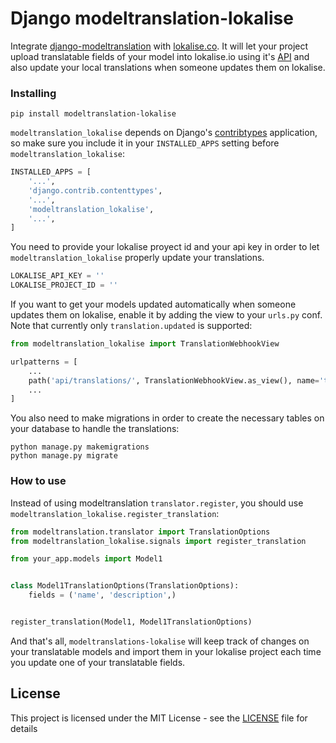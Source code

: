 # Django modeltranslation-lokalise

Integrate [django-modeltranslation](https://github.com/deschler/django-modeltranslation) with [lokalise.co](https://lokalise.co).
It will let your project upload translatable fields of your model into lokalise.io using it's [API](https://lokalise.co/api2docs/python/) and
also update your local translations when someone updates them on lokalise. 

### Installing

```
pip install modeltranslation-lokalise
```

`modeltranslation_lokalise` depends on Django's [contribtypes](https://docs.djangoproject.com/es/2.2/ref/contrib/contenttypes/) application, 
so make sure you include it in your `INSTALLED_APPS` setting before `modeltranslation_lokalise`:

```python
INSTALLED_APPS = [
    '...',
    'django.contrib.contenttypes',
    '...',
    'modeltranslation_lokalise',
    '...',
]
```

You need to provide your lokalise proyect id and your api key in order to let `modeltranslation_lokalise` properly update
your translations.

```python
LOKALISE_API_KEY = ''
LOKALISE_PROJECT_ID = ''
```

If you want to get your models updated automatically when someone updates them on lokalise, enable it by adding the view to
your `urls.py` conf. Note that currently only `translation.updated` is supported:

```python
from modeltranslation_lokalise import TranslationWebhookView

urlpatterns = [
    ...
    path('api/translations/', TranslationWebhookView.as_view(), name='translation_webhook'),
    ...
]
```

You also need to make migrations in order to create the necessary tables on your database to handle the translations:

```
python manage.py makemigrations
python manage.py migrate
```

### How to use

Instead of using modeltranslation `translator.register`, you should use `modeltranslation_lokalise.register_translation`:

```python
from modeltranslation.translator import TranslationOptions
from modeltranslation_lokalise.signals import register_translation

from your_app.models import Model1


class Model1TranslationOptions(TranslationOptions):
    fields = ('name', 'description',)


register_translation(Model1, Model1TranslationOptions)
```

And that's all, `modeltranslations-lokalise` will keep track of changes on your translatable models and import them in your
lokalise project each time you update one of your translatable fields.


## License

This project is licensed under the MIT License - see the [LICENSE](LICENSE) file for details
